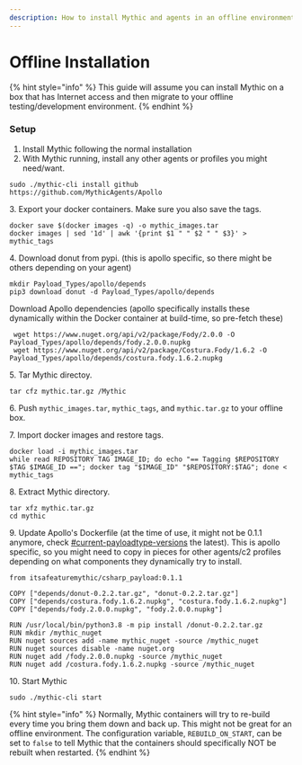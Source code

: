 ```yaml
---
description: How to install Mythic and agents in an offline environment
---
```


# Offline Installation

{% hint style="info" %}
This guide will assume you can install Mythic on a box that has Internet access and then migrate to your offline testing/development environment.
{% endhint %}

### Setup

1. Install Mythic following the normal installation
2. With Mythic running, install any other agents or profiles you might need/want.

```
sudo ./mythic-cli install github https://github.com/MythicAgents/Apollo
```

3\. Export your docker containers. Make sure you also save the tags.

```
docker save $(docker images -q) -o mythic_images.tar
docker images | sed '1d' | awk '{print $1 " " $2 " " $3}' > mythic_tags
```

4\. Download donut from pypi. (this is apollo specific, so there might be others depending on your agent)

```
mkdir Payload_Types/apollo/depends
pip3 download donut -d Payload_Types/apollo/depends
```

Download Apollo dependencies (apollo specifically installs these dynamically within the Docker container at build-time, so pre-fetch these)

```
 wget https://www.nuget.org/api/v2/package/Fody/2.0.0 -O Payload_Types/apollo/depends/fody.2.0.0.nupkg
 wget https://www.nuget.org/api/v2/package/Costura.Fody/1.6.2 -O Payload_Types/apollo/depends/costura.fody.1.6.2.nupkg
```

5\. Tar Mythic directoy.

```
tar cfz mythic.tar.gz /Mythic
```

6\. Push `mythic_images.tar`, `mythic_tags`, and `mythic.tar.gz` to your offline box.

7\. Import docker images and restore tags.

```
docker load -i mythic_images.tar
while read REPOSITORY TAG IMAGE_ID; do echo "== Tagging $REPOSITORY $TAG $IMAGE_ID =="; docker tag "$IMAGE_ID" "$REPOSITORY:$TAG"; done < mythic_tags
```

8\. Extract Mythic directory.

```
tar xfz mythic.tar.gz
cd mythic
```

9\. Update Apollo's Dockerfile (at the time of use, it might not be 0.1.1 anymore, check [#current-payloadtype-versions](../customizing/payload-type-development/payload-type-info/container-syncing.md#current-payloadtype-versions "mention") the latest). This is apollo specific, so you might need to copy in pieces for other agents/c2 profiles depending on what components they dynamically try to install.

```
from itsafeaturemythic/csharp_payload:0.1.1

COPY ["depends/donut-0.2.2.tar.gz", "donut-0.2.2.tar.gz"]
COPY ["depends/costura.fody.1.6.2.nupkg", "costura.fody.1.6.2.nupkg"]
COPY ["depends/fody.2.0.0.nupkg", "fody.2.0.0.nupkg"]

RUN /usr/local/bin/python3.8 -m pip install /donut-0.2.2.tar.gz
RUN mkdir /mythic_nuget
RUN nuget sources add -name mythic_nuget -source /mythic_nuget
RUN nuget sources disable -name nuget.org
RUN nuget add /fody.2.0.0.nupkg -source /mythic_nuget
RUN nuget add /costura.fody.1.6.2.nupkg -source /mythic_nuget
```

10\. Start Mythic

```
sudo ./mythic-cli start
```

{% hint style="info" %}
Normally, Mythic containers will try to re-build every time you bring them down and back up. This might not be great for an offline environment. The configuration variable, `REBUILD_ON_START`, can be set to `false` to tell Mythic that the containers should specifically NOT be rebuilt when restarted.
{% endhint %}
